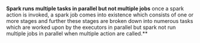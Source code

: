 **Spark runs multiple tasks in parallel but not multiple jobs**
once a spark action is invoked, a spark job comes into existence which consists of one or more stages and further these stages are broken down into numerous tasks which are worked upon by the executors in parallel but spark not run multiple jobs in parallel when multiple action are called.**


<!--stackedit_data:
eyJoaXN0b3J5IjpbLTE5NjUyMDY2MywtMjA4ODc0NjYxMiwtMT
AzMzU3NzE3MCw5NTM3NzE5NTgsMzUwNjc5MzMxLDU4NzYxNjU3
LDM2MjkxNTc3MSwxNDg4MzQ1ODIwLC00OTMzMjM2MjUsLTEyNz
g0NjY3NywtOTk5MDMwMzIyLC0xNzA2NzMxOTkyLDkwNzg5Nzcy
MiwtMTM0MzU4MDA3NiwtMTg3Mjc1OTY1OSw2NzkzMzIzNjUsLT
QwMzk3NzQ2MSwtMTczMjIzODc5OCwtNDcxNjgyODkxLDIwMzY2
ODY2MTJdfQ==
-->